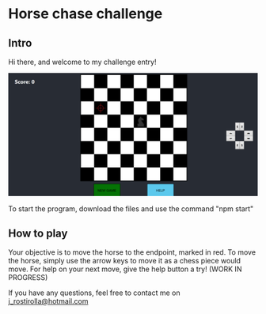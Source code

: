 # Horse chase challenge

## Intro
Hi there, and welcome to my challenge entry!

![screenshot](https://github.com/jrostirolla/Zupply-challenge/blob/main/screenshot.jpg?raw=true)

To start the program, download the files and use the command "npm start"

## How to play
Your objective is to move the horse to the endpoint, marked in red.
To move the horse, simply use the arrow keys to move it as a chess piece would move.
For help on your next move, give the help button a try! (WORK IN PROGRESS)

If you have any questions, feel free to contact me on j_rostirolla@hotmail.com
